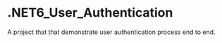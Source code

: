 # .NET6_User_Authentication
A project that that demonstrate user authentication process end to end.
